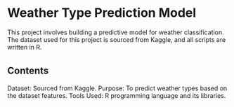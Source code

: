 # Weather Type Prediction Model
This project involves building a predictive model for weather classification. The dataset used for this project is sourced from Kaggle, and all scripts are written in R.
## Contents　
Dataset: Sourced from Kaggle.
Purpose: To predict weather types based on the dataset features.
Tools Used: R programming language and its libraries.
